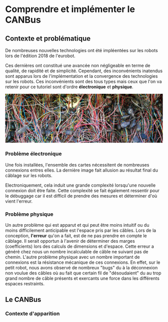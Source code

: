 # Comprendre et implémenter le CANBus

## Contexte et problématique

De nombreuses nouvelles technologies ont été impléentées sur les robots lors de l'édition 2018 de l'eurobot. 

Ces dernières ont constitué une avancée non négligeable en terme de qualité, de rapidité et de simplicité. 
Cependant, des inconvénients inatendus sont apparus lors de l'implémentation et la convergence des technologies sur les robots.
Ces inconvénients sont des tous types mais ceux que l'on va retenir pour ce tutoriel sont d'ordre **électronique** et **physique**.

![alt text](./CAN_SRC/complex-wiring.png "Logo Title Text 1" )

### Problème électronique

Une fois installées, l'ensemble des cartes nécessitent de nombreuses connexions entres elles. La dernière image fait allusion au résultat final du câblage sur les robots. 

Electroniquement, cela induit une grande complexité lorsqu'une nouvelle connexion doit être faite. Cette complexité se fait également ressentir pour le débuggage car il est difficil de prendre des mesures et déterminer d'où vient l'erreur.

### Problème physique

Un autre problème qui est apparut et qui peut être moins intuitif ou du moins difficilement anticipable est l'espace pris par les câbles. Lors de la conception, **l'erreur** qu'on a fait, est de ne pas prendre en compte le câblage. Il serait opportun à l'avenir de déterminer des marges (coefficients) lors des calculs de dimensions et d'espace. Cette erreur a généré chez nous un nombre incalculable de câble ne suivant pas de chemin. 
L'autre problème physique avec un nombre important de connexions est la résistance mécanique de ces connexions. En effet, sur le petit robot, nous avons observé de nombreux "bugs" du à la déconnexion non voulue des câbles où au fait que certain fil de "désoudaient" du au trop grand nombre de câble présents et exercants une force dans les différents espaces restraints. 


## Le CANBus

### Contexte d'apparition


